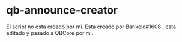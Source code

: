 # qb-announce-creator


El script no esta creado por mi. Esta creado por Barikelo#1608 , esta editado y pasado a QBCore por mi.
